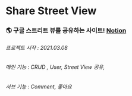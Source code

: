 # Share Street View

### 🌎 구글 스트리트 뷰를 공유하는 사이트! [Notion](https://www.notion.so/ragu/Share-Street-View-ca37b832494a4e289e038ae3624e46d0)

###### 프로젝트 시작 : 2021.03.08

###### 메인 기능 : CRUD , User, Street View 공유,

###### 서브 기능 : Comment, 좋아요 



 ###### 